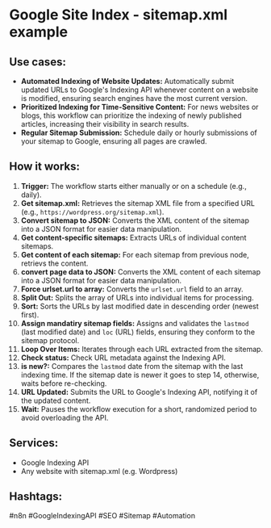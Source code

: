 # Google Site Index - sitemap.xml example

## Use cases:

- **Automated Indexing of Website Updates:** Automatically submit updated URLs to Google's Indexing API whenever content on a website is modified, ensuring search engines have the most current version.
- **Prioritized Indexing for Time-Sensitive Content:** For news websites or blogs, this workflow can prioritize the indexing of newly published articles, increasing their visibility in search results.
- **Regular Sitemap Submission:** Schedule daily or hourly submissions of your sitemap to Google, ensuring all pages are crawled.

## How it works:

1.  **Trigger:** The workflow starts either manually or on a schedule (e.g., daily).
2.  **Get sitemap.xml:** Retrieves the sitemap XML file from a specified URL (e.g., `https://wordpress.org/sitemap.xml`).
3.  **Convert sitemap to JSON:** Converts the XML content of the sitemap into a JSON format for easier data manipulation.
4.  **Get content-specific sitemaps:** Extracts URLs of individual content sitemaps.
5.  **Get content of each sitemap:** For each sitemap from previous node, retrievs the content.
6.  **convert page data to JSON:** Converts the XML content of each sitemap into a JSON format for easier data manipulation.
7.  **Force urlset.url to array:** Converts the `urlset.url` field to an array.
8.  **Split Out:** Splits the array of URLs into individual items for processing.
9.  **Sort:** Sorts the URLs by last modified date in descending order (newest first).
10. **Assign mandatiry sitemap fields:** Assigns and validates the `lastmod` (last modified date) and `loc` (URL) fields, ensuring they conform to the sitemap protocol.
11. **Loop Over Items:** Iterates through each URL extracted from the sitemap.
12. **Check status:** Check URL metadata against the Indexing API.
13. **is new?:** Compares the `lastmod` date from the sitemap with the last indexing time. If the sitemap date is newer it goes to step 14, otherwise, waits before re-checking.
14. **URL Updated:** Submits the URL to Google's Indexing API, notifying it of the updated content.
15. **Wait:** Pauses the workflow execution for a short, randomized period to avoid overloading the API.

## Services:

-   Google Indexing API
-   Any website with sitemap.xml (e.g. Wordpress)

## Hashtags:

#n8n #GoogleIndexingAPI #SEO #Sitemap #Automation
